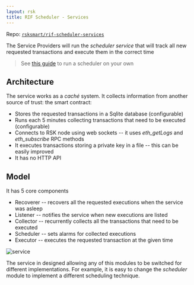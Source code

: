 ```yaml
---
layout: rsk
title: RIF Scheduler - Services
---
```


Repo: [`rsksmart/rif-scheduler-services`](https://github.com/rsksmart/rif-scheduler-services)

The Service Providers will run the _scheduler service_ that will track all new requested transactions and execute them in the correct time

> See [this guide](../run) to run a scheduler on your own

## Architecture

The service works as a _caché_ system. It collects information from another source of trust: the smart contract:
- Stores the requested transactions in a Sqlite database (configurable)
- Runs each 5 minutes collecting transactions that need to be executed (configurable)
- Connects to RSK node using web sockets -- it uses _eth_getLogs_ and _eth_subscribe_ RPC methods
- It executes transactions storing a private key in a file -- this can be easily improved
- It has no HTTP API

## Model

It has 5 core components

- Recoverer -- recovers all the requested executions when the service was asleep
- Listener -- notifies the service when new executions are listed
- Collector -- recurrently collects all the transactions that need to be executed
- Scheduler -- sets alarms for collected executions
- Executor -- executes the requested transaction at the given time

![service](../assets/img/service.png)

The service in designed allowing any of this modules to be switched for different implementations. For example, it is easy to change the _scheduler_ module to implement a different scheduling technique.
